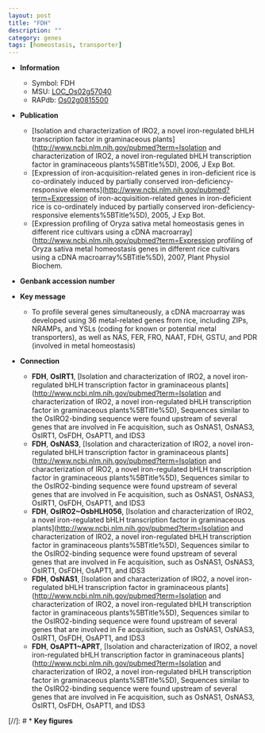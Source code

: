 ```yaml
---
layout: post
title: "FDH"
description: ""
category: genes
tags: [homeostasis, transporter]
---
```


* **Information**  
    + Symbol: FDH  
    + MSU: [LOC_Os02g57040](http://rice.plantbiology.msu.edu/cgi-bin/ORF_infopage.cgi?orf=LOC_Os02g57040)  
    + RAPdb: [Os02g0815500](http://rapdb.dna.affrc.go.jp/viewer/gbrowse_details/irgsp1?name=Os02g0815500)  

* **Publication**  
    + [Isolation and characterization of IRO2, a novel iron-regulated bHLH transcription factor in graminaceous plants](http://www.ncbi.nlm.nih.gov/pubmed?term=Isolation and characterization of IRO2, a novel iron-regulated bHLH transcription factor in graminaceous plants%5BTitle%5D), 2006, J Exp Bot.
    + [Expression of iron-acquisition-related genes in iron-deficient rice is co-ordinately induced by partially conserved iron-deficiency-responsive elements](http://www.ncbi.nlm.nih.gov/pubmed?term=Expression of iron-acquisition-related genes in iron-deficient rice is co-ordinately induced by partially conserved iron-deficiency-responsive elements%5BTitle%5D), 2005, J Exp Bot.
    + [Expression profiling of Oryza sativa metal homeostasis genes in different rice cultivars using a cDNA macroarray](http://www.ncbi.nlm.nih.gov/pubmed?term=Expression profiling of Oryza sativa metal homeostasis genes in different rice cultivars using a cDNA macroarray%5BTitle%5D), 2007, Plant Physiol Biochem.

* **Genbank accession number**  

* **Key message**  
    + To profile several genes simultaneously, a cDNA macroarray was developed using 36 metal-related genes from rice, including ZIPs, NRAMPs, and YSLs (coding for known or potential metal transporters), as well as NAS, FER, FRO, NAAT, FDH, GSTU, and PDR (involved in metal homeostasis)

* **Connection**  
    + __FDH__, __OsIRT1__, [Isolation and characterization of IRO2, a novel iron-regulated bHLH transcription factor in graminaceous plants](http://www.ncbi.nlm.nih.gov/pubmed?term=Isolation and characterization of IRO2, a novel iron-regulated bHLH transcription factor in graminaceous plants%5BTitle%5D), Sequences similar to the OsIRO2-binding sequence were found upstream of several genes that are involved in Fe acquisition, such as OsNAS1, OsNAS3, OsIRT1, OsFDH, OsAPT1, and IDS3
    + __FDH__, __OsNAS3__, [Isolation and characterization of IRO2, a novel iron-regulated bHLH transcription factor in graminaceous plants](http://www.ncbi.nlm.nih.gov/pubmed?term=Isolation and characterization of IRO2, a novel iron-regulated bHLH transcription factor in graminaceous plants%5BTitle%5D), Sequences similar to the OsIRO2-binding sequence were found upstream of several genes that are involved in Fe acquisition, such as OsNAS1, OsNAS3, OsIRT1, OsFDH, OsAPT1, and IDS3
    + __FDH__, __OsIRO2~OsbHLH056__, [Isolation and characterization of IRO2, a novel iron-regulated bHLH transcription factor in graminaceous plants](http://www.ncbi.nlm.nih.gov/pubmed?term=Isolation and characterization of IRO2, a novel iron-regulated bHLH transcription factor in graminaceous plants%5BTitle%5D), Sequences similar to the OsIRO2-binding sequence were found upstream of several genes that are involved in Fe acquisition, such as OsNAS1, OsNAS3, OsIRT1, OsFDH, OsAPT1, and IDS3
    + __FDH__, __OsNAS1__, [Isolation and characterization of IRO2, a novel iron-regulated bHLH transcription factor in graminaceous plants](http://www.ncbi.nlm.nih.gov/pubmed?term=Isolation and characterization of IRO2, a novel iron-regulated bHLH transcription factor in graminaceous plants%5BTitle%5D), Sequences similar to the OsIRO2-binding sequence were found upstream of several genes that are involved in Fe acquisition, such as OsNAS1, OsNAS3, OsIRT1, OsFDH, OsAPT1, and IDS3
    + __FDH__, __OsAPT1~APRT__, [Isolation and characterization of IRO2, a novel iron-regulated bHLH transcription factor in graminaceous plants](http://www.ncbi.nlm.nih.gov/pubmed?term=Isolation and characterization of IRO2, a novel iron-regulated bHLH transcription factor in graminaceous plants%5BTitle%5D), Sequences similar to the OsIRO2-binding sequence were found upstream of several genes that are involved in Fe acquisition, such as OsNAS1, OsNAS3, OsIRT1, OsFDH, OsAPT1, and IDS3

[//]: # * **Key figures**  


